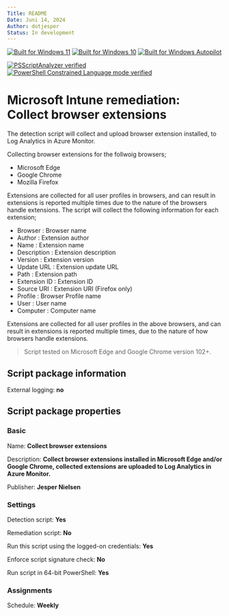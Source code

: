 ```yaml
---
Title: README
Date: Juni 14, 2024
Author: dotjesper
Status: In development
---
```


[![Built for Windows 11](https://img.shields.io/badge/Built%20for%20Windows%2011-Yes-blue?style=flat)](https://windows.com/ "Built for Windows 11")
[![Built for Windows 10](https://img.shields.io/badge/Built%20for%20Windows%2010-Yes-blue?style=flat)](https://windows.com/ "Built for Windows 10")
[![Built for Windows Autopilot](https://img.shields.io/badge/Built%20for%20Windows%20Autopilot-Yes-blue?style=flat)](https://docs.microsoft.com/en-us/mem/autopilot/windows-autopilot/ "Windows Autopilot")

[![PSScriptAnalyzer verified](https://img.shields.io/badge/PowerShell%20Script%20Analyzer%20verified-Yes-green?style=flat)](https://docs.microsoft.com/en-us/powershell/module/psscriptanalyzer/ "PowerShell Script Analyzer")
[![PowerShell Constrained Language mode verified](https://img.shields.io/badge/PowerShell%20Constrained%20Language%20mode%20verified-No-green?style=flat)](https://docs.microsoft.com/en-us/powershell/module/microsoft.powershell.core/about/about_language_modes/ "PowerShell Language mode")

# Microsoft Intune remediation: Collect browser extensions

The detection script will collect and upload browser extension installed, to Log Analytics in Azure Monitor.

Collecting browser extensions for the follwoig browsers;
- Microsoft Edge
- Google Chrome
- Mozilla Firefox

Extensions are collected for all user profiles in browsers, and can result in extensions is reported multiple times due to the nature of the browsers handle extensions.
The script will collect the following information for each extension;
- Browser       : Browser name
- Author        : Extension author
- Name          : Extension name
- Description   : Extension description
- Version       : Extension version
- Update URL    : Extension update URL
- Path          : Extension path
- Extension ID  : Extension ID
- Source URI    : Extension URI (Firefox only)
- Profile       : Browser Profile name
- User          : User name
- Computer      : Computer name

Extensions are collected for all user profiles in the above browsers, and can result in extensions is reported multiple times, due to the nature of how browsers handle extensions.

> Script tested on Microsoft Edge and Google Chrome version 102+.

## Script package information

External logging: **no**

## Script package properties

### Basic

Name: **Collect browser extensions**

Description: **Collect browser extensions installed in Microsoft Edge and/or Google Chrome, collected extensions are uploaded to Log Analytics in Azure Monitor.**

Publisher: **Jesper Nielsen**

### Settings

Detection script: **Yes**

Remediation script: **No**

Run this script using the logged-on credentials: **Yes**

Enforce script signature check: **No**

Run script in 64-bit PowerShell: **Yes**

### Assignments

Schedule: **Weekly**
